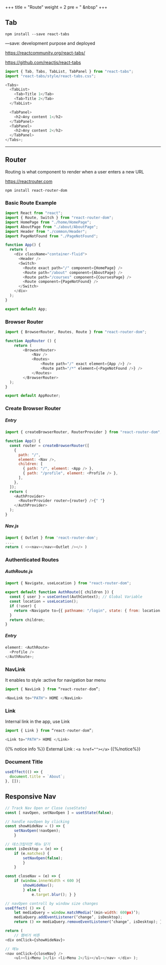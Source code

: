 +++
title = "Route"
weight = 2
pre = "<i class='fas fa-pen'></i> &nbsp"
+++

## Tab

```
npm install --save react-tabs
```

—save: development purpose and deployed

https://reactcommunity.org/react-tabs/

https://github.com/reactjs/react-tabs

```js
import { Tab, Tabs, TabList, TabPanel } from "react-tabs";
import "react-tabs/style/react-tabs.css";

<Tabs>
  <TabList>
    <Tab>Title 1</Tab>
    <Tab>Title 2</Tab>
  </TabList>

  <TabPanel>
    <h2>Any content 1</h2>
  </TabPanel>
  <TabPanel>
    <h2>Any content 2</h2>
  </TabPanel>
</Tabs>;
```

---

## Router

Routing is what component to render when a user enters a new URL

https://reactrouter.com

```
npm install react-router-dom
```

### Basic Route Example

```js
import React from "react";
import { Route, Switch } from "react-router-dom";
import HomePage from "./home/HomePage";
import AboutPage from "./about/AboutPage";
import Header from "./common/Header";
import PageNotFound from "./PageNotFound";

function App() {
  return (
    <div className="container-fluid">
      <Header />
      <Switch>
        <Route exact path="/" component={HomePage} />
        <Route path="/about" component={AboutPage} />
        <Route path="/courses" component={CoursesPage} />
        <Route component={PageNotFound} />
      </Switch>
    </div>
  );
}

export default App;
```

### Browser Router

```js
import { BrowserRouter, Routes, Route } from "react-router-dom";

function AppRouter () {
	return (
		<BrowserRouter>
		    <Nav />
			<Routes>
				<Route path="/" exact element={App />} />
				<Route path="/*" element={<PageNotFound />} />
			</Routes>
		</BrowserRouter>
  );
}

export default AppRouter;
```

### Create Browser Router

##### Entry

```js
import { createBrowserRouter, RouterProvider } from "react-router-dom";

function App() {
  const router = createBrowserRouter([
    {
      path: "/",
      element: <Nav />,
      children: [
        { path: "/", element: <App /> },
        { path: "/profile", element: <Profile /> },
      ],
    },
  ]);
  return (
    <AuthProvider>
      <RouterProvider router={router} />{" "}
    </AuthProvider>
  );
}
```

##### Nav.js

```js
import { Outlet } from 'react-router-dom';
....
return ( <><nav></nav><Outlet /></> )
```

### Authenticated Routes

##### AuthRoute.js

```js
import { Navigate, useLocation } from "react-router-dom";

export default function AuthRoute({ children }) {
  const { user } = useContext(AuthContext); // Global Variable
  const location = useLocation();
  if (!user) {
    return <Navigate to={{ pathname: "/login", state: { from: location } }} />;
  }
  return children;
}
```

##### Entry

```js
element: <AuthRoute>
  <Profile />
</AuthRoute>;
```

### NavLink

It enables to style :active for navigation bar menu

```js
import { NavLink } from “react-router-dom”;

<NavLink to="PATH"> HOME </NavLink>
```

### Link

Internal link in the app, use Link

```js
import { Link } from “react-router-dom”;

<Link to="PATH"> HOME </Link>
```

{{% notice info %}}
External Link : `<a href=""></a>`
{{%/notice%}}

### Document Title

```js
useEffect(() => {
  document.title = `About`;
}, []);
```

## Responsive Nav

```js
// Track Nav Open or Close (useState)
const [ navOpen, setNavOpen ] = usetState(false);

// handle navOpen by clicking
const showHideNav = () => {
    setNavOpen(!navOpen);
    }

// 데스크탑이면 메뉴 닫기
const isDesktop = (e) => {
    if (e.matches) {
        setNavOpen(false);
        }
    }

const closeNav = (e) => {
    if (window.innerWidth < 600 ){
        showHideNav();
        } else {
            e.target.blur(); } }

// navOpen controll by window size changes
useEffect( () => {
	let mediaQuery = window.matchMedia(‘(min-width: 600px)’);
	mediaQuery.addEventListener(‘change’, isDesktop);
	return () => mediaQuery.removeEventListener(‘change’, isDesktop); }, [] )

return (
	// 햄버거 버튼
<div onClick={showHideNav}>

// 메뉴
<nav onClick={closeNav} />
	<ul><li>Menu 1</li> <li>Menu 2</li></ul></nav> </div> );
```
